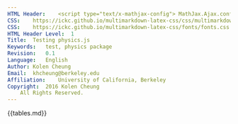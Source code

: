 ```yaml
---
HTML Header:	<script type="text/x-mathjax-config"> MathJax.Ajax.config.path["Contrib"]="https://ickc.github.io/MathJax-third-party-extensions/"; MathJax.Hub.Register.StartupHook("TeX Jax Ready",function (){MathJax.Hub.Insert(MathJax.InputJax.TeX.Definitions.macros,{cancel: ["Extension","cancel"], bcancel: ["Extension","cancel"], xcancel: ["Extension","cancel"], cancelto: ["Extension","cancel"]});}); MathJax.Hub.Config({tex2jax:{inlineMath: [['$','$'], ['\\(','\\)']], processEscapes: true}, TeX:{equationNumbers:{autoNumber: "AMS"}, extensions: ["[Contrib]/physics/physics.js","[Contrib]/siunitx/siunitx.js"]}});</script><script type="text/javascript"src="https://cdn.mathjax.org/mathjax/latest/MathJax.js?config=TeX-AMS_CHTML-full"></script>
CSS:	https://ickc.github.io/multimarkdown-latex-css/css/multimarkdown-latex-lmodern.css
CSS:	https://ickc.github.io/multimarkdown-latex-css/fonts/fonts.css
HTML Header Level:	1
Title:	Testing physics.js
Keywords:	test, physics package
Revision:	0.1
Language:	English
Author:	Kolen Cheung
Email:	khcheung@berkeley.edu
Affiliation:	University of California, Berkeley
Copyright:	2016 Kolen Cheung  
 	All Rights Reserved.
---
```


{{tables.md}}